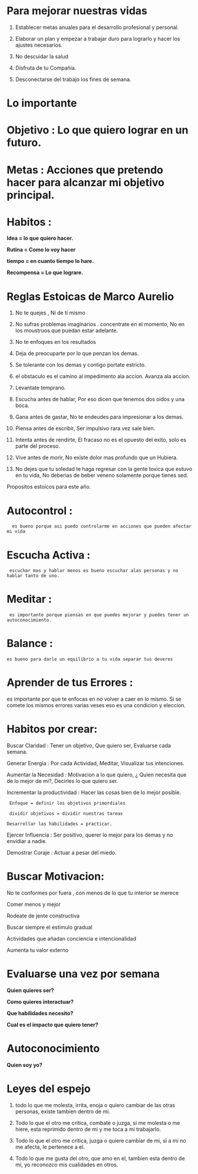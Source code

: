 # Para mejorar nuestras vidas


1. Establecer metas anuales para el desarrollo profesional y personal.

2. Elaborar un plan y empezar a trabajar duro para lograrlo y hacer los ajustes necesarios.

3. No descuidar la salud

4. Disfruta de tu Compañia.

5. Desconectarse del trabajo los fines de semana. 



# Lo importante

# Objetivo  :  Lo que quiero lograr en un futuro.

# Metas :   Acciones que pretendo hacer para alcanzar mi objetivo principal.

# Habitos  :

 **Idea =  lo que quiero hacer.**

 **Rutina = Como lo voy hacer**

 **tiempo  = en cuanto tiempo lo hare.**

 **Recompensa = Lo que lograre.**



# Reglas Estoicas de Marco Aurelio


1. No te quejes , Ni de ti mismo

2. No sufras problemas imaginarios . concentrate en el momento, No en los moustruos que puedan estar adelante.

3. No te enfoques en los resultados

4. Deja de preocuparte por lo que penzan los demas.

5. Se tolerante con los demas y contigo portate estricto.

6. el obstaculo es el camino al impedimento ala accion. Avanza ala accion.

7. Levantate temprano.

8. Escucha antes de hablar, Por eso dicen que tenemos dos oidos y una boca.

9. Gana antes de gastar, No te endeudes para impresionar a los demas.

10. Piensa antes de escribir, Ser impulsivo rara vez sale bien.

11. Intenta antes de rendirte, El fracaso no es el opuesto del exito, solo es parte del proceso.

12. Vive antes de morir, No existe dolor mas profundo que un  Hubiera.

13. No dejes que tu soledad te haga regresar con la gente toxica que estuvo en tu vida, No deberias de beber veneno solamente porque tienes sed.



Propositos estoicos para este año.

# Autocontrol :  
      es bueno porque asi puedo controlarme en acciones que pueden afectar mi vida

# Escucha Activa :  
     escuchar mas y hablar menos es bueno escuchar alas personas y no hablar tanto de uno.

# Meditar :  
     es importante porque piensas en que puedes mejorar y puedes tener un autoconocimiento.

# Balance  : 
    es bueno para darle un equilibrio a tu vida separar tus deveres

# Aprender de tus Errores :  
   es importante por que te enfocas en no volver a caer en lo mismo. Si se comete los mismos errores varias veses eso es una condicion y eleccion. 



 # Habitos por crear:

Buscar Claridad  :  Tener un objetivo, Que quiero ser, Evaluarse cada semana.

Generar Energia  :  Por cada Actividad, Meditar, Visualizar tus intenciones.

Aumentar la Necesidad :  Motivacion a lo que quiero,  ¿ Quien necesita que de lo mejor de mi?, Decirles lo que quiero ser.

Incrementar la productividad  :   Hacer las cosas bien de lo mejor posible.

     Enfoque = definir los objetivos primordiales

     dividir objetivos = dividir nuestras tareas

    Desarrollar las habilidades = practicar.

Ejercer Influencia  :  Ser positivo, querer lo mejor para los demas  y no envidiar a nadie.

Demostrar Coraje  :   Actuar a pesar del miedo. 



# Buscar Motivacion:


No te conformes por fuera , con menos de lo que tu interior se merece

Comer menos y mejor

Rodeate de jente constructiva

Buscar siempre el estimulo gradual

Actividades que añadan conciencia e intencionalidad

Aumenta tu valor externo



# Evaluarse una vez por semana


**Quien quieres ser?**



**Como quieres interactuar?**



**Que habilidades necesito?**



**Cual es el impacto que quiero tener?**



# Autoconocimiento

**Quien soy yo?**

# Leyes del espejo

1. todo lo que me molesta, irrita, enoja o quiero cambiar de las otras personas, existe tambien dentro de mi.

2. Todo lo que el otro me critica, combate o juzga, si me molesta o me hiere, esta reprimido dentro de mi y me toca a mi trabajarlo.

3. Todo lo que el otro me critica, juzga o quiere cambiar de mi, si a mi no me afecta, le pertenece a el.

4. Todo lo que me gusta del otro, que amo en el, tambien esta dentro de mi, yo reconozco mis cualidades en otros.
